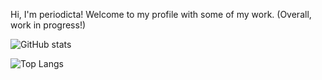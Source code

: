 Hi, I'm periodicta! Welcome to my profile with some of my work. (Overall, work in progress!)

![GitHub stats](https://github-readme-stats.vercel.app/api?username=periodicta&theme=tokyonight&show_icons=true&hide=stars,contribs,prs,issues&include_all_commits=true&custom_title=My&nbsp;Github&nbsp;Stats)

![Top Langs](https://github-readme-stats.vercel.app/api/top-langs/?username=periodicta&langs_count=10&layout=compact&theme=tokyonight)
